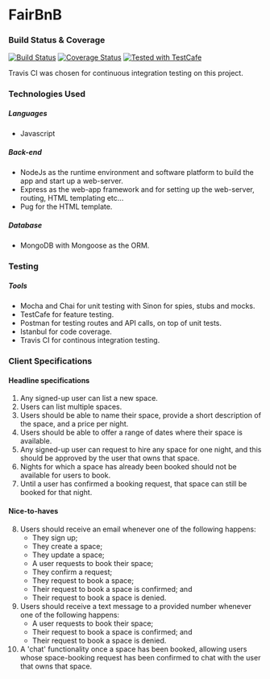 # FairBnB

### Build Status & Coverage
[![Build Status](https://travis-ci.org/FergusLemon/fairBnB.svg?branch=master)](https://travis-ci.org/FergusLemon/fairBnB)
[![Coverage Status](https://coveralls.io/repos/github/FergusLemon/fairBnB/badge.svg)](https://coveralls.io/github/FergusLemon/fairBnB)
<a href="https://github.com/DevExpress/testcafe">
    <img alt="Tested with TestCafe" src="https://img.shields.io/badge/tested%20with-TestCafe-2fa4cf.svg">
</a>

Travis CI was chosen for continuous integration testing on this project.

### Technologies Used
##### Languages
   - Javascript

##### Back-end
   - NodeJs as the runtime environment and software platform to build the app and start up a web-server.
   - Express as the web-app framework and for setting up the web-server, routing, HTML templating etc...
   - Pug for the HTML template.
            
##### Database 
   - MongoDB with Mongoose as the ORM.

### Testing
##### Tools
  - Mocha and Chai for unit testing with Sinon for spies, stubs and mocks.
  - TestCafe for feature testing.
  - Postman for testing routes and API calls, on top of unit tests.
  - Istanbul for code coverage.
  - Travis CI for continous integration testing.


### Client Specifications

#### Headline specifications

1. Any signed-up user can list a new space.
2. Users can list multiple spaces.
3. Users should be able to name their space, provide a short description of the space, and a price per night.
4. Users should be able to offer a range of dates where their space is available.
5. Any signed-up user can request to hire any space for one night, and this should be approved by the user that owns that space.
6. Nights for which a space has already been booked should not be available for users to book.
7. Until a user has confirmed a booking request, that space can still be booked for that night.

#### Nice-to-haves

8. Users should receive an email whenever one of the following happens:
   - They sign up;
   - They create a space;
   - They update a space;
   - A user requests to book their space;
   - They confirm a request;
   - They request to book a space;
   - Their request to book a space is confirmed; and
   - Their request to book a space is denied.
9. Users should receive a text message to a provided number whenever one of the following happens:
   - A user requests to book their space;
   - Their request to book a space is confirmed; and
   - Their request to book a space is denied.
10. A 'chat' functionality once a space has been booked, allowing users whose space-booking request has been confirmed to chat with the user that owns that space.
